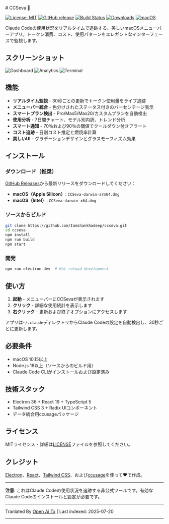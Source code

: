<translate-content># CCSeva 🤖

[![License: MIT](https://img.shields.io/badge/License-MIT-yellow.svg)](https://opensource.org/licenses/MIT)
[![GitHub release](https://img.shields.io/github/release/Iamshankhadeep/ccseva.svg)](https://github.com/Iamshankhadeep/ccseva/releases)
[![Build Status](https://img.shields.io/github/actions/workflow/status/Iamshankhadeep/ccseva/ci.yml?branch=main)](https://github.com/Iamshankhadeep/ccseva/actions)
[![Downloads](https://img.shields.io/github/downloads/Iamshankhadeep/ccseva/total.svg)](https://github.com/Iamshankhadeep/ccseva/releases)
[![macOS](https://img.shields.io/badge/macOS-10.15%2B-blue)](https://github.com/Iamshankhadeep/ccseva)

Claude Codeの使用状況をリアルタイムで追跡する、美しいmacOSメニューバーアプリ。トークン消費、コスト、使用パターンをエレガントなインターフェースで監視します。

## スクリーンショット

![Dashboard](https://raw.githubusercontent.com/Iamshankhadeep/ccseva/main/./screenshots/dashboard.png)
![Analytics](https://raw.githubusercontent.com/Iamshankhadeep/ccseva/main/./screenshots/analytics.png)
![Terminal](https://raw.githubusercontent.com/Iamshankhadeep/ccseva/main/./screenshots/terminal.png)

## 機能

- **リアルタイム監視** - 30秒ごとの更新でトークン使用量をライブ追跡
- **メニューバー統合** - 色分けされたステータス付きのパーセンテージ表示
- **スマートプラン検出** - Pro/Max5/Max20/カスタムプランを自動検出
- **使用分析** - 7日間チャート、モデル別内訳、トレンド分析
- **スマート通知** - 70％および90％の閾値でクールダウン付きアラート
- **コスト追跡** - 日別コスト推定と燃焼率計算
- **美しいUI** - グラデーションデザインとグラスモーフィズム効果

## インストール

### ダウンロード（推奨）
[GitHub Releases](https://github.com/Iamshankhadeep/ccseva/releases)から最新リリースをダウンロードしてください：
- **macOS（Apple Silicon）**: `CCSeva-darwin-arm64.dmg`
- **macOS（Intel）**: `CCSeva-darwin-x64.dmg`

### ソースからビルド</translate-content>
```bash
git clone https://github.com/Iamshankhadeep/ccseva.git
cd ccseva
npm install
npm run build
npm start
```
### 開発

```bash
npm run electron-dev  # Hot reload development
```
## 使い方

1. **起動** - メニューバーにCCSevaが表示されます
2. **クリック** - 詳細な使用統計を表示します
3. **右クリック** - 更新および終了オプションにアクセスします

アプリは`~/.claude`ディレクトリからClaude Codeの設定を自動検出し、30秒ごとに更新します。

## 必要条件

- macOS 10.15以上
- Node.js 18以上（ソースからのビルド用）
- Claude Code CLIがインストールおよび設定済み

## 技術スタック

- Electron 36 + React 19 + TypeScript 5
- Tailwind CSS 3 + Radix UIコンポーネント
- データ統合用ccusageパッケージ

## ライセンス

MITライセンス - 詳細は[LICENSE](LICENSE)ファイルを参照してください。

## クレジット

[Electron](https://electronjs.org)、[React](https://reactjs.org)、[Tailwind CSS](https://tailwindcss.com)、および[ccusage](https://github.com/ryoppippi/ccusage)を使って❤️で作成。

---

**注意**: これはClaude Codeの使用状況を追跡する非公式ツールです。有効なClaude Codeのインストールと設定が必要です。


---

Tranlated By [Open Ai Tx](https://github.com/OpenAiTx/OpenAiTx) | Last indexed: 2025-07-20

---